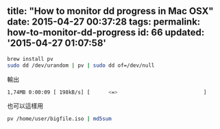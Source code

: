 title: "How to monitor dd progress in Mac OSX"
date: 2015-04-27 00:37:28
tags:
permalink: how-to-monitor-dd-progress
id: 66
updated: '2015-04-27 01:07:58'
---

```bash
brew install pv
sudo dd /dev/urandom | pv | sudo dd of=/dev/null
```

輸出

```bash
1,74MB 0:00:09 [ 198kB/s] [      <=>                            ]
```

也可以這樣用
```bash
pv /home/user/bigfile.iso | md5sum
```